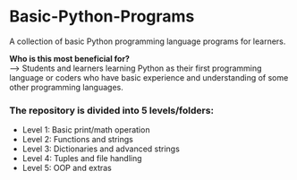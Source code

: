 # Basic-Python-Programs
A collection of basic Python programming language programs for learners.  

<b>Who is this most beneficial for?</b></br>
--> Students and learners learning Python as their first programming language or coders who have basic experience and understanding of some other programming languages.

<h3>The repository is divided into 5 levels/folders:</h3>
<ul>
  <li>Level 1: Basic print/math operation</li>
  <li>Level 2: Functions and strings</li>
  <li>Level 3: Dictionaries and advanced strings</li>
  <li>Level 4: Tuples and file handling</li>
  <li>Level 5: OOP and extras</li>
</ul>
